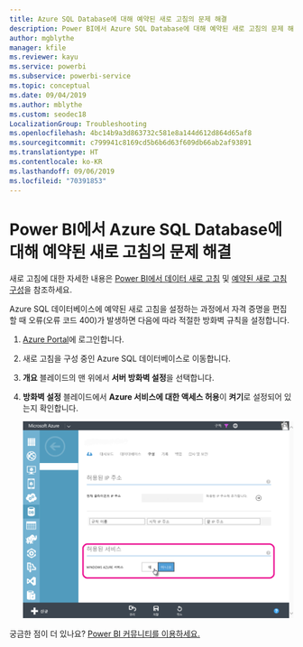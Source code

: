 ```yaml
---
title: Azure SQL Database에 대해 예약된 새로 고침의 문제 해결
description: Power BI에서 Azure SQL Database에 대해 예약된 새로 고침의 문제 해결
author: mgblythe
manager: kfile
ms.reviewer: kayu
ms.service: powerbi
ms.subservice: powerbi-service
ms.topic: conceptual
ms.date: 09/04/2019
ms.author: mblythe
ms.custom: seodec18
LocalizationGroup: Troubleshooting
ms.openlocfilehash: 4bc14b9a3d863732c581e8a144d612d864d65af8
ms.sourcegitcommit: c799941c8169cd5b6b6d63f609db66ab2af93891
ms.translationtype: HT
ms.contentlocale: ko-KR
ms.lasthandoff: 09/06/2019
ms.locfileid: "70391853"
---
```

# <a name="troubleshooting-scheduled-refresh-for-azure-sql-databases-in-power-bi"></a>Power BI에서 Azure SQL Database에 대해 예약된 새로 고침의 문제 해결

새로 고침에 대한 자세한 내용은 [Power BI에서 데이터 새로 고침](refresh-data.md) 및 [예약된 새로 고침 구성](refresh-scheduled-refresh.md)을 참조하세요.

Azure SQL 데이터베이스에 예약된 새로 고침을 설정하는 과정에서 자격 증명을 편집할 때 오류(오류 코드 400)가 발생하면 다음에 따라 적절한 방화벽 규칙을 설정합니다.

1. [Azure Portal](https://portal.azure.com)에 로그인합니다.

1. 새로 고침을 구성 중인 Azure SQL 데이터베이스로 이동합니다.

1. **개요** 블레이드의 맨 위에서 **서버 방화벽 설정**을 선택합니다.

1. **방화벽 설정** 블레이드에서 **Azure 서비스에 대한 액세스 허용**이 **켜기**로 설정되어 있는지 확인합니다.

    ![Azure에서 허용된 서비스](media/service-admin-troubleshooting-scheduled-refresh-azure-sql-databases/azurerefresh.png)  

궁금한 점이 더 있나요? [Power BI 커뮤니티를 이용하세요.](http://community.powerbi.com/)
